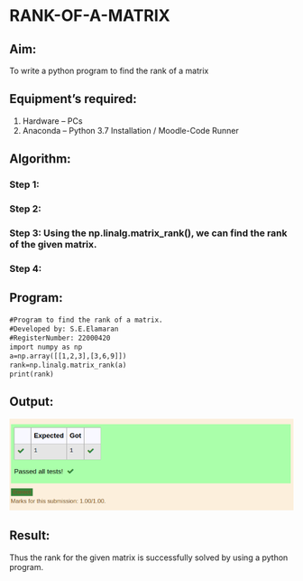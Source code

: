 # RANK-OF-A-MATRIX
## Aim:
To write a python program to find the rank of a matrix
## Equipment’s required:
1. 	Hardware – PCs
2. 	Anaconda – Python 3.7 Installation / Moodle-Code Runner
## Algorithm:
### Step 1: 
### Step 2: 
### Step 3: Using the np.linalg.matrix_rank(), we can find the rank of the given matrix.
### Step 4: 
## Program:
```maths
#Program to find the rank of a matrix.
#Developed by: S.E.Elamaran
#RegisterNumber: 22000420
import numpy as np
a=np.array([[1,2,3],[3,6,9]])
rank=np.linalg.matrix_rank(a)
print(rank)
```
## Output:
![output](/8d.png)
## Result:
Thus the rank for the given matrix is successfully solved by  using a python program.

